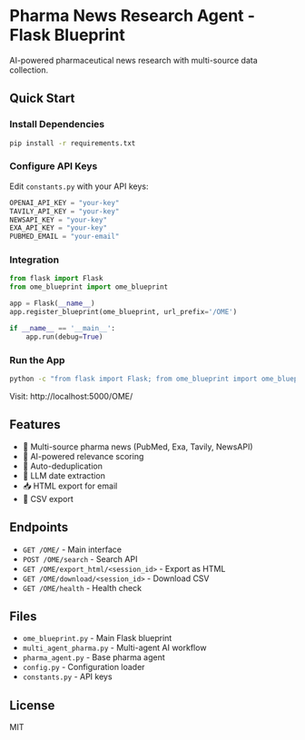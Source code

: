 # Pharma News Research Agent - Flask Blueprint

AI-powered pharmaceutical news research with multi-source data collection.

## Quick Start

### Install Dependencies
```bash
pip install -r requirements.txt
```

### Configure API Keys
Edit `constants.py` with your API keys:
```python
OPENAI_API_KEY = "your-key"
TAVILY_API_KEY = "your-key"
NEWSAPI_KEY = "your-key"
EXA_API_KEY = "your-key"
PUBMED_EMAIL = "your-email"
```

### Integration
```python
from flask import Flask
from ome_blueprint import ome_blueprint

app = Flask(__name__)
app.register_blueprint(ome_blueprint, url_prefix='/OME')

if __name__ == '__main__':
    app.run(debug=True)
```

### Run the App
```bash
python -c "from flask import Flask; from ome_blueprint import ome_blueprint; app = Flask(__name__); app.register_blueprint(ome_blueprint, url_prefix='/OME'); app.run(debug=True)"
```

Visit: http://localhost:5000/OME/

## Features

- 🔬 Multi-source pharma news (PubMed, Exa, Tavily, NewsAPI)
- 🤖 AI-powered relevance scoring
- 🔄 Auto-deduplication
- 📅 LLM date extraction
- 📥 HTML export for email
- 💾 CSV export

## Endpoints

- `GET /OME/` - Main interface
- `POST /OME/search` - Search API
- `GET /OME/export_html/<session_id>` - Export as HTML
- `GET /OME/download/<session_id>` - Download CSV
- `GET /OME/health` - Health check

## Files

- `ome_blueprint.py` - Main Flask blueprint
- `multi_agent_pharma.py` - Multi-agent AI workflow
- `pharma_agent.py` - Base pharma agent
- `config.py` - Configuration loader
- `constants.py` - API keys

## License

MIT

